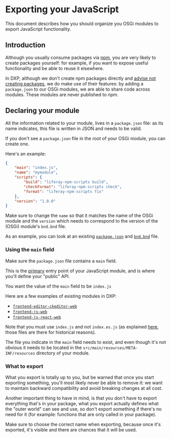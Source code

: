# Exporting your JavaScript

This document describes how you should organize you OSGi modules to export JavaScript functionality.

## Introduction

Although you usually consume packages via [npm](https://npmjs.com), you are very likely to create packages yourself: for example, if you want to expose useful functionality and be able to reuse it elsewhere.

In DXP, although we don't create npm packages directly and [advise not creating packages](https://github.com/liferay/liferay-frontend-guidelines/blob/ba259d1ed591a70d8d62932591f5ad6f5c7da99a/general/creating_a_new_npm_package.md), we do make use of their features: by adding a `package.json` to our OSGi modules, we are able to share code across modules. These modules are never published to npm.

## Declaring your module

All the information related to your module, lives in a `package.json` file: as its name indicates, this file is written in JSON and needs to be valid.

If you don't see a `package.json` file in the root of your OSGi module, you can create one.

Here's an example:

```json
{
	"main": "index.js",
	"name": "mymodule",
	"scripts": {
		"build": "liferay-npm-scripts build",
		"checkFormat": "liferay-npm-scripts check",
		"format": "liferay-npm-scripts fix"
	},
	"version": "1.0.0"
}
```

Make sure to change the `name` so that it matches the name of the OSGi module and the `version` which needs to correspond to the version of the (OSGi) module's `bnd.bnd` file.

As an example, you can look at an existing [`package.json`](https://github.com/liferay/liferay-portal/blob/b4c82067fd9450bf1574d98335afa00f65172cf5/modules/apps/frontend-js/frontend-js-web/package.json) and [`bnd.bnd`](https://github.com/liferay/liferay-portal/blob/b4c82067fd9450bf1574d98335afa00f65172cf5/modules/apps/frontend-js/frontend-js-web/bnd.bnd) file.


### Using the `main` field

Make sure the `package.json` file contains a `main` field.

This is the [primary](https://docs.npmjs.com/files/package.json#main) entry point of your JavaScript module, and is where you'll define your "public" API.

You want the value of the `main` field to be `index.js`

Here are a few examples of existing modules in DXP:

- [`frontend-editor-ckeditor-web`](https://github.com/liferay/liferay-portal/blob/b4c82067fd9450bf1574d98335afa00f65172cf5/modules/apps/frontend-editor/frontend-editor-ckeditor-web/package.json#L8)
- [`frontend-js-web`](https://github.com/liferay/liferay-portal/blob/b4c82067fd9450bf1574d98335afa00f65172cf5/modules/apps/frontend-js/frontend-js-web/package.json#L35)
- [`frontend-js-react-web`](https://github.com/liferay/liferay-portal/blob/b4c82067fd9450bf1574d98335afa00f65172cf5/modules/apps/frontend-js/frontend-js-react-web/package.json#L16)

Note that you must use `index.js` and not `index.es.js` (as explained [here](https://github.com/liferay/liferay-frontend-guidelines/blob/ba259d1ed591a70d8d62932591f5ad6f5c7da99a/general/file_names.md), those files are there for historical reasons).

The file you indicate in the `main` field needs to exist, and even though it's not obvious it needs to be located in the `src/main/resources/META-INF/resources` directory of your module.

### What to export

What you export is totally up to you, but be warned that once you start exporting something, you'll most likely never be able to remove it: we want to maintain backward compatibility and avoid breaking changes at all cost.

Another important thing to have in mind, is that you don't have to export everything that's in your package, what you export actually defines what the "outer world" can see and use, so don't export something if there's no need for it (for example: functions that are only called in your package).

Make sure to choose the correct name when exporting, because once it's exported, it's visible and there are chances that it will be used.
